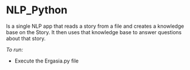# NLP_Python
Is a single NLP app that reads  a story from a file and creates a knowledge base on the Story. It then uses that knowledge base to answer questions about that story.  
  
 *To run:*
 * Execute the Ergasia.py file
